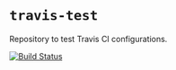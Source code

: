 `travis-test`
=============

Repository to test Travis CI configurations.

[![Build Status](https://travis-ci.com/dhaase-de/travis-test.svg?token=z8kgpAsJjq3ZVJaq1TGe&branch=master)](https://travis-ci.com/dhaase-de/travis-test)
